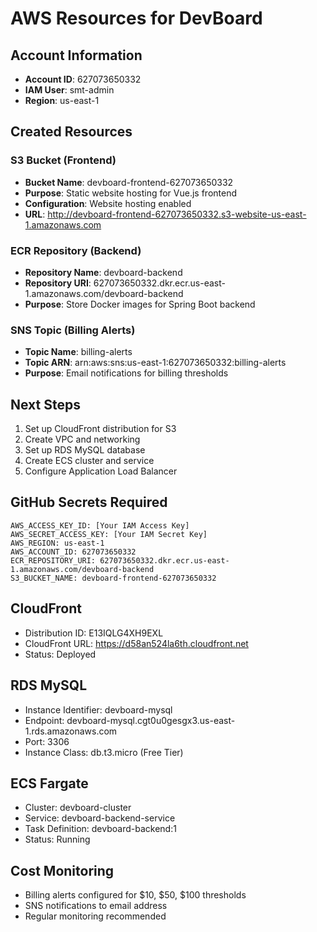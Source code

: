 # AWS Resources for DevBoard

## Account Information
- **Account ID**: 627073650332
- **IAM User**: smt-admin
- **Region**: us-east-1

## Created Resources

### S3 Bucket (Frontend)
- **Bucket Name**: devboard-frontend-627073650332
- **Purpose**: Static website hosting for Vue.js frontend
- **Configuration**: Website hosting enabled
- **URL**: http://devboard-frontend-627073650332.s3-website-us-east-1.amazonaws.com

### ECR Repository (Backend)
- **Repository Name**: devboard-backend
- **Repository URI**: 627073650332.dkr.ecr.us-east-1.amazonaws.com/devboard-backend
- **Purpose**: Store Docker images for Spring Boot backend

### SNS Topic (Billing Alerts)
- **Topic Name**: billing-alerts
- **Topic ARN**: arn:aws:sns:us-east-1:627073650332:billing-alerts
- **Purpose**: Email notifications for billing thresholds

## Next Steps
1. Set up CloudFront distribution for S3
2. Create VPC and networking
3. Set up RDS MySQL database
4. Create ECS cluster and service
5. Configure Application Load Balancer

## GitHub Secrets Required
```
AWS_ACCESS_KEY_ID: [Your IAM Access Key]
AWS_SECRET_ACCESS_KEY: [Your IAM Secret Key]
AWS_REGION: us-east-1
AWS_ACCOUNT_ID: 627073650332
ECR_REPOSITORY_URI: 627073650332.dkr.ecr.us-east-1.amazonaws.com/devboard-backend
S3_BUCKET_NAME: devboard-frontend-627073650332
```

## CloudFront
- Distribution ID: E13IQLG4XH9EXL
- CloudFront URL: https://d58an524la6th.cloudfront.net
- Status: Deployed

## RDS MySQL
- Instance Identifier: devboard-mysql
- Endpoint: devboard-mysql.cgt0u0gesgx3.us-east-1.rds.amazonaws.com
- Port: 3306
- Instance Class: db.t3.micro (Free Tier)

## ECS Fargate
- Cluster: devboard-cluster
- Service: devboard-backend-service
- Task Definition: devboard-backend:1
- Status: Running

## Cost Monitoring
- Billing alerts configured for $10, $50, $100 thresholds
- SNS notifications to email address
- Regular monitoring recommended
